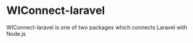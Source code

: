 WIConnect-laravel
=================

WIConnect-laravel is one of two packages which connects Laravel with Node.js
